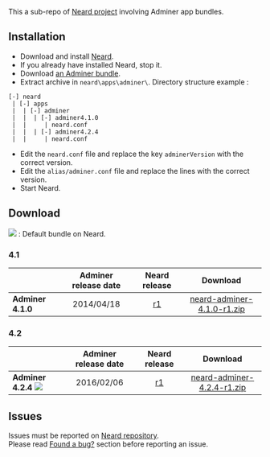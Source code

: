 This a sub-repo of [Neard project](https://github.com/crazy-max/neard) involving Adminer app bundles.

## Installation

* Download and install [Neard](https://github.com/crazy-max/neard).
* If you already have installed Neard, stop it.
* Download [an Adminer bundle](#download).
* Extract archive in `neard\apps\adminer\`. Directory structure example :

```
[-] neard
 | [-] apps
 |  | [-] adminer 
 |  |  | [-] adminer4.1.0
 |  |     | neard.conf
 |  |  | [-] adminer4.2.4
 |  |     | neard.conf
 ```

* Edit the `neard.conf` file and replace the key `adminerVersion` with the correct version.
* Edit the `alias/adminer.conf` file and replace the lines with the correct version. 
* Start Neard.

## Download

![](https://raw.github.com/crazy-max/neard-app-adminer/master/img/star-20160403.png) : Default bundle on Neard.

### 4.1

|                     | Adminer release date | Neard release | Download |
| --------------------|:--------------------:|:-------------:|:--------:|
| **Adminer 4.1.0**   | 2014/04/18 | [r1](https://github.com/crazy-max/neard-app-adminer/releases/tag/r1) | [neard-adminer-4.1.0-r1.zip](https://github.com/crazy-max/neard-app-adminer/releases/download/r1/neard-adminer-4.1.0-r1.zip) |

### 4.2

|                     | Adminer release date | Neard release | Download |
| --------------------|:--------------------:|:-------------:|:--------:|
| **Adminer 4.2.4** ![](https://raw.github.com/crazy-max/neard-app-adminer/master/img/star-20160403.png) | 2016/02/06 | [r1](https://github.com/crazy-max/neard-app-adminer/releases/tag/r1) | [neard-adminer-4.2.4-r1.zip](https://github.com/crazy-max/neard-app-adminer/releases/download/r1/neard-adminer-4.2.4-r1.zip) |

## Issues

Issues must be reported on [Neard repository](https://github.com/crazy-max/neard/issues).<br />
Please read [Found a bug?](https://github.com/crazy-max/neard#found-a-bug) section before reporting an issue.
